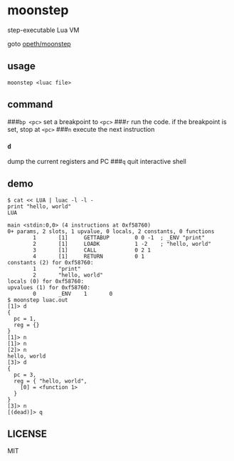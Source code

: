moonstep
===
step-executable Lua VM

goto [opeth/moonstep](https://github.com/Nymphium/opeth#moonstep)

## usage
`moonstep <luac file>`

## command
###`bp <pc>`
set a breakpoint to `<pc>`
###`r`
run the code. if the breakpoint is set, stop at `<pc>`
###`n`
execute the next instruction
### `d`
dump the current registers and PC
###`q`
quit interactive shell

## demo
```
$ cat << LUA | luac -l -l -
print "hello, world"
LUA

main <stdin:0,0> (4 instructions at 0xf58760)
0+ params, 2 slots, 1 upvalue, 0 locals, 2 constants, 0 functions
        1       [1]     GETTABUP        0 0 -1  ; _ENV "print"
        2       [1]     LOADK           1 -2    ; "hello, world"
        3       [1]     CALL            0 2 1
        4       [1]     RETURN          0 1
constants (2) for 0xf58760:
        1       "print"
        2       "hello, world"
locals (0) for 0xf58760:
upvalues (1) for 0xf58760:
        0       _ENV    1       0
$ moonstep luac.out
[1]> d
{
  pc = 1,
  reg = {}
}
[1]> n
[1]> n
[2]> n
hello, world
[3]> d
{
  pc = 3,
  reg = { "hello, world",
    [0] = <function 1>
  }
}
[3]> n
[(dead)]> q
```

## LICENSE
MIT
